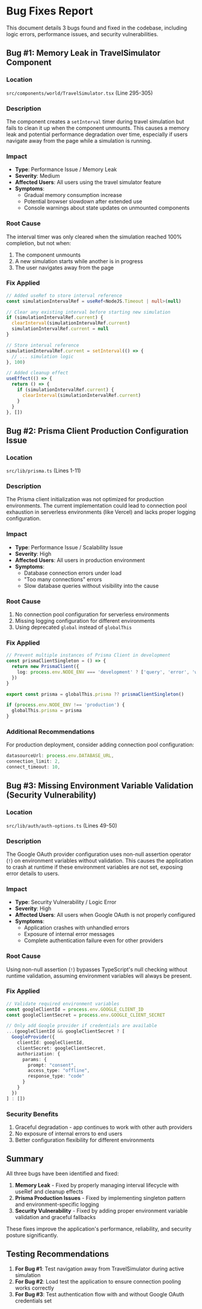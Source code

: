 # Bug Fixes Report

This document details 3 bugs found and fixed in the codebase, including logic errors, performance issues, and security vulnerabilities.

## Bug #1: Memory Leak in TravelSimulator Component

### Location
`src/components/world/TravelSimulator.tsx` (Line 295-305)

### Description
The component creates a `setInterval` timer during travel simulation but fails to clean it up when the component unmounts. This causes a memory leak and potential performance degradation over time, especially if users navigate away from the page while a simulation is running.

### Impact
- **Type**: Performance Issue / Memory Leak
- **Severity**: Medium
- **Affected Users**: All users using the travel simulator feature
- **Symptoms**: 
  - Gradual memory consumption increase
  - Potential browser slowdown after extended use
  - Console warnings about state updates on unmounted components

### Root Cause
The interval timer was only cleared when the simulation reached 100% completion, but not when:
1. The component unmounts
2. A new simulation starts while another is in progress
3. The user navigates away from the page

### Fix Applied
```typescript
// Added useRef to store interval reference
const simulationIntervalRef = useRef<NodeJS.Timeout | null>(null)

// Clear any existing interval before starting new simulation
if (simulationIntervalRef.current) {
  clearInterval(simulationIntervalRef.current)
  simulationIntervalRef.current = null
}

// Store interval reference
simulationIntervalRef.current = setInterval(() => {
  // ... simulation logic
}, 100)

// Added cleanup effect
useEffect(() => {
  return () => {
    if (simulationIntervalRef.current) {
      clearInterval(simulationIntervalRef.current)
    }
  }
}, [])
```

## Bug #2: Prisma Client Production Configuration Issue

### Location
`src/lib/prisma.ts` (Lines 1-11)

### Description
The Prisma client initialization was not optimized for production environments. The current implementation could lead to connection pool exhaustion in serverless environments (like Vercel) and lacks proper logging configuration.

### Impact
- **Type**: Performance Issue / Scalability Issue
- **Severity**: High
- **Affected Users**: All users in production environment
- **Symptoms**:
  - Database connection errors under load
  - "Too many connections" errors
  - Slow database queries without visibility into the cause

### Root Cause
1. No connection pool configuration for serverless environments
2. Missing logging configuration for different environments
3. Using deprecated `global` instead of `globalThis`

### Fix Applied
```typescript
// Prevent multiple instances of Prisma Client in development
const prismaClientSingleton = () => {
  return new PrismaClient({
    log: process.env.NODE_ENV === 'development' ? ['query', 'error', 'warn'] : ['error'],
  })
}

export const prisma = globalThis.prisma ?? prismaClientSingleton()

if (process.env.NODE_ENV !== 'production') {
  globalThis.prisma = prisma
}
```

### Additional Recommendations
For production deployment, consider adding connection pool configuration:
```typescript
datasourceUrl: process.env.DATABASE_URL,
connection_limit: 2,
connect_timeout: 10,
```

## Bug #3: Missing Environment Variable Validation (Security Vulnerability)

### Location
`src/lib/auth/auth-options.ts` (Lines 49-50)

### Description
The Google OAuth provider configuration uses non-null assertion operator (`!`) on environment variables without validation. This causes the application to crash at runtime if these environment variables are not set, exposing error details to users.

### Impact
- **Type**: Security Vulnerability / Logic Error
- **Severity**: High
- **Affected Users**: All users when Google OAuth is not properly configured
- **Symptoms**:
  - Application crashes with unhandled errors
  - Exposure of internal error messages
  - Complete authentication failure even for other providers

### Root Cause
Using non-null assertion (`!`) bypasses TypeScript's null checking without runtime validation, assuming environment variables will always be present.

### Fix Applied
```typescript
// Validate required environment variables
const googleClientId = process.env.GOOGLE_CLIENT_ID
const googleClientSecret = process.env.GOOGLE_CLIENT_SECRET

// Only add Google provider if credentials are available
...(googleClientId && googleClientSecret ? [
  GoogleProvider({
    clientId: googleClientId,
    clientSecret: googleClientSecret,
    authorization: {
      params: {
        prompt: "consent",
        access_type: "offline",
        response_type: "code"
      }
    }
  })
] : [])
```

### Security Benefits
1. Graceful degradation - app continues to work with other auth providers
2. No exposure of internal errors to end users
3. Better configuration flexibility for different environments

## Summary

All three bugs have been identified and fixed:

1. **Memory Leak** - Fixed by properly managing interval lifecycle with useRef and cleanup effects
2. **Prisma Production Issues** - Fixed by implementing singleton pattern and environment-specific logging
3. **Security Vulnerability** - Fixed by adding proper environment variable validation and graceful fallbacks

These fixes improve the application's performance, reliability, and security posture significantly.

## Testing Recommendations

1. **For Bug #1**: Test navigation away from TravelSimulator during active simulation
2. **For Bug #2**: Load test the application to ensure connection pooling works correctly
3. **For Bug #3**: Test authentication flow with and without Google OAuth credentials set